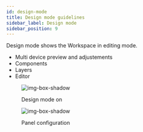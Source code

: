 ```yaml
---
id: design-mode
title: Design mode guidelines
sidebar_label: Design mode
sidebar_position: 9
---
```


Design mode shows the Workspace in editing mode.
- Multi device preview and adjustements
- Components
- Layers
- Editor


<figure>

![img-box-shadow](/img/design/design-mode.png)
<figcaption>Design mode on</figcaption>
</figure>


<figure>

![img-box-shadow](/img/design/design-panel-config.png)
<figcaption>Panel configuration</figcaption>
</figure>
